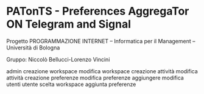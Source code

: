 # PATonTS - Preferences AggregaTor ON Telegram and Signal
Progetto PROGRAMMAZIONE INTERNET – Informatica per il Management – Università di Bologna

Gruppo: Niccolò Bellucci-Lorenzo Vincini


admin
	creazione workspace
		modifica workspace
	creazione attività
		modifica attività
	creazione preferenze
		modifica preferenze
	aggiungere modifica utenti
utente
	scelta workspace
	aggiunta preferenze
